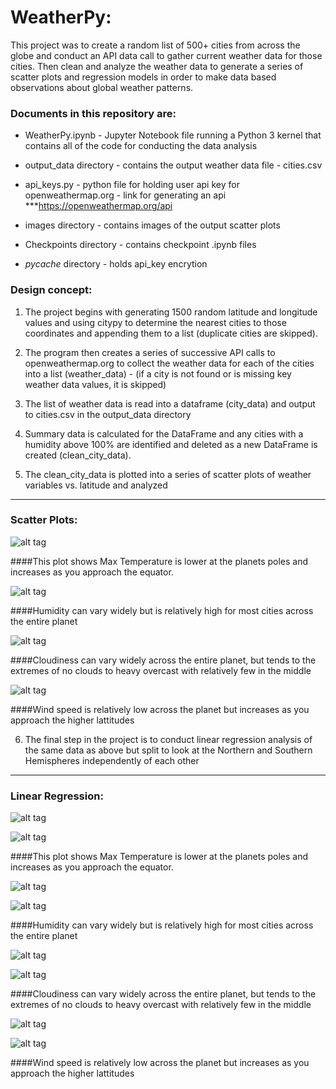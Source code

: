 # WeatherPy: 

This project was to create a random list of 500+ cities from across the globe and conduct an API data call to gather current weather data for those cities. Then clean and analyze the weather data to generate a series of scatter plots and regression models in order to make data based observations about global weather patterns.


### Documents in this repository are:


* WeatherPy.ipynb - Jupyter Notebook file running a Python 3 kernel that contains all of the code for conducting the data analysis 

* output_data directory - contains the output weather data file - cities.csv

* api_keys.py - python file for holding user api key for openweathermap.org - link for generating an api ***https://openweathermap.org/api

* images directory - contains images of the output scatter plots

* Checkpoints directory - contains checkpoint .ipynb files

* _pycache_ directory - holds api_key encrytion



### Design concept:

1) The project begins with generating 1500 random latitude and longitude values and using citypy to determine the nearest cities to those coordinates and appending them to a list (duplicate cities are skipped).

2) The program then creates a series of successive API calls to openweathermap.org to collect the weather data for each of the cities into a list (weather_data) - (if a city is not found or is missing key weather data values, it is skipped)

3) The list of weather data is read into a dataframe (city_data) and output to cities.csv in the output_data directory

4) Summary data is calculated for the DataFrame and any cities with a humidity above 100% are identified and deleted as a new DataFrame is created (clean_city_data).

5) The clean_city_data is plotted into a series of scatter plots of weather variables vs. latitude and analyzed 

***
### Scatter Plots:


![alt tag](https://github.com/robertjbowen/python-api-challenge/blob/main/WeatherPy/images/Picture1.png)

####This plot shows Max Temperature is lower at the planets poles and increases as you approach the equator.


![alt tag](https://github.com/robertjbowen/python-api-challenge/blob/main/WeatherPy/images/Picture2.png)

####Humidity can vary widely but is relatively high for most cities across the entire planet
 

![alt tag](https://github.com/robertjbowen/python-api-challenge/blob/main/WeatherPy/images/Picture3.png)

####Cloudiness can vary widely across the entire planet, but tends to the extremes of no clouds to heavy overcast with relatively few in the middle


![alt tag](https://github.com/robertjbowen/python-api-challenge/blob/main/WeatherPy/images/Picture4.png)

####Wind speed is relatively low across the planet but increases as you approach the higher lattitudes


6) The final step in the project is to conduct linear regression analysis of the same data as above but split to look at the Northern and Southern Hemispheres independently of each other

***
### Linear Regression:

![alt tag](https://github.com/robertjbowen/python-api-challenge/blob/main/WeatherPy/images/Picture5.png)

![alt tag](https://github.com/robertjbowen/python-api-challenge/blob/main/WeatherPy/images/Picture6.png)

####This plot shows Max Temperature is lower at the planets poles and increases as you approach the equator.


![alt tag](https://github.com/robertjbowen/python-api-challenge/blob/main/WeatherPy/images/Picture7.png)

![alt tag](https://github.com/robertjbowen/python-api-challenge/blob/main/WeatherPy/images/Picture8.png)

####Humidity can vary widely but is relatively high for most cities across the entire planet


![alt tag](https://github.com/robertjbowen/python-api-challenge/blob/main/WeatherPy/images/Picture9.png)

![alt tag](https://github.com/robertjbowen/python-api-challenge/blob/main/WeatherPy/images/Picture10.png)

####Cloudiness can vary widely across the entire planet, but tends to the extremes of no clouds to heavy overcast with relatively few in the middle



![alt tag](https://github.com/robertjbowen/python-api-challenge/blob/main/WeatherPy/images/Picture11.png)

![alt tag](https://github.com/robertjbowen/python-api-challenge/blob/main/WeatherPy/images/Picture12.png)

####Wind speed is relatively low across the planet but increases as you approach the higher lattitudes
